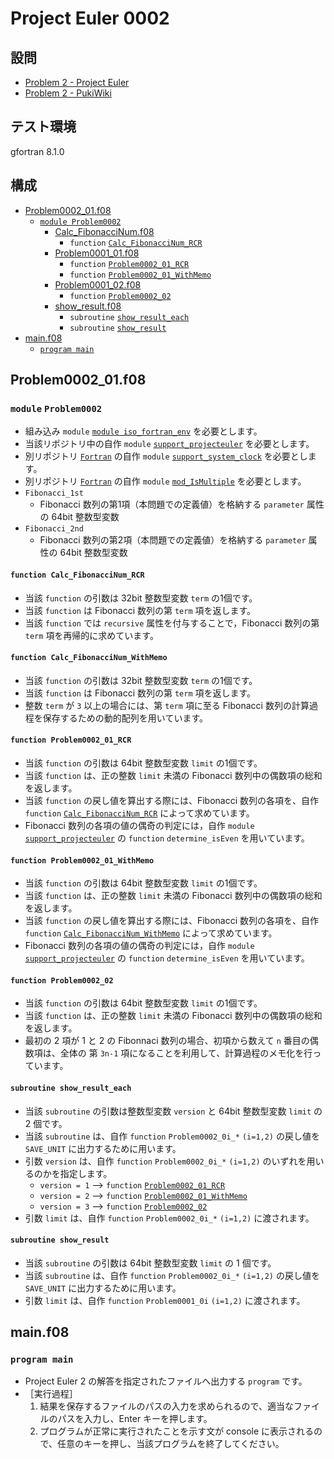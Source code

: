 # Project Euler 0002 #

## 設問 ##

* [Problem 2 - Project Euler](https://projecteuler.net/problem=2)
* [Problem 2 - PukiWiki](http://odz.sakura.ne.jp/projecteuler/index.php?cmd=read&page=Problem%202)

## テスト環境 ##

gfortran 8.1.0

## 構成 ##

* [Problem0002_01.f08](#problem0002_01f08)
  * [`module Problem0002`](#module-problem0002)
    * [Calc_FibonacciNum.f08](Calc_FibonacciNum.f08)
      * `function` [`Calc_FibonacciNum_RCR`](#function-calc_fibonaccinum_rcr)
    * [Problem0001_01.f08](Problem0001_01.f08)
      * `function` [`Problem0002_01_RCR`](#function-problem0002_01_rcr)
      * `function` [`Problem0002_01_WithMemo`](#function-problem0002_01_withmemo)
    * [Problem0001_02.f08](Problem0001_02.f08)
      * `function` [`Problem0002_02`](#function-problem0002_02)
    * [show_result.f08](show_result.f08)
      * `subroutine` [`show_result_each`](#subroutine-show_result_each)
      * `subroutine` [`show_result`](#subroutine-show_result)
* [main.f08](#mainf08)
  * [`program main`](#program-main)

## Problem0002_01.f08 ##

### `module` `Problem0002` ###

* 組み込み `module` [`module iso_fortran_env`](http://fortranwiki.org/fortran/show/iso_fortran_env) を必要とします。
* 当該リポジトリ中の自作 `module` [`support_projecteuler`](../support/) を必要とします。
* 別リポジトリ [`Fortran`](https://github.com/DSCF-1224/Fortran) の自作 `module` [`support_system_clock`](https://github.com/DSCF-1224/Fortran/tree/master/support) を必要とします。
* 別リポジトリ [`Fortran`](https://github.com/DSCF-1224/Fortran) の自作 `module` [`mod_IsMultiple`](https://github.com/DSCF-1224/Fortran/tree/master/miniparts) を必要とします。
* `Fibonacci_1st`
  * Fibonacci 数列の第1項（本問題での定義値）を格納する `parameter` 属性の 64bit 整数型変数
* `Fibonacci_2nd`
  * Fibonacci 数列の第2項（本問題での定義値）を格納する `parameter` 属性の 64bit 整数型変数

#### `function Calc_FibonacciNum_RCR` ####

* 当該 `function` の引数は 32bit 整数型変数 `term` の1個です。
* 当該 `function` は Fibonacci 数列の第 `term` 項を返します。
* 当該 `function` では `recursive` 属性を付与することで，Fibonacci 数列の第 `term` 項を再帰的に求めています。

#### `function Calc_FibonacciNum_WithMemo` ####

* 当該 `function` の引数は 32bit 整数型変数 `term` の1個です。
* 当該 `function` は Fibonacci 数列の第 `term` 項を返します。
* 整数 `term` が `3` 以上の場合には、第 `term` 項に至る Fibonacci 数列の計算過程を保存するための動的配列を用いています。

#### `function Problem0002_01_RCR` ####

* 当該 `function` の引数は 64bit 整数型変数 `limit` の1個です。
* 当該 `function` は、正の整数 `limit` 未満の Fibonacci 数列中の偶数項の総和を返します。
* 当該 `function` の戻し値を算出する際には、Fibonacci 数列の各項を、自作 `function` [`Calc_FibonacciNum_RCR`](#function-calc_fibonaccinum_rcr) によって求めています。
* Fibonacci 数列の各項の値の偶奇の判定には，自作 `module` [`support_projecteuler`](../support) の `function` `determine_isEven` を用いています。

#### `function Problem0002_01_WithMemo` ####

* 当該 `function` の引数は 64bit 整数型変数 `limit` の1個です。
* 当該 `function` は、正の整数 `limit` 未満の Fibonacci 数列中の偶数項の総和を返します。
* 当該 `function` の戻し値を算出する際には、Fibonacci 数列の各項を、自作 `function` [`Calc_FibonacciNum_WithMemo`](#function-calc_fibonaccinum_withmemo) によって求めています。
* Fibonacci 数列の各項の値の偶奇の判定には，自作 `module` [`support_projecteuler`](../support) の `function` `determine_isEven` を用いています。

#### `function Problem0002_02` ####

* 当該 `function` の引数は 64bit 整数型変数 `limit` の1個です。
* 当該 `function` は、正の整数 `limit` 未満の Fibonacci 数列中の偶数項の総和を返します。
* 最初の 2 項が 1 と 2 の Fibonnaci 数列の場合、初項から数えて `n` 番目の偶数項は、全体の 第 `3n-1` 項になることを利用して、計算過程のメモ化を行っています。

#### `subroutine show_result_each` ####

* 当該 `subroutine` の引数は整数型変数 `version` と 64bit 整数型変数 `limit` の 2 個です。
* 当該 `subroutine` は、自作 `function` `Problem0002_0i_*` `(i=1,2)` の戻し値を `SAVE_UNIT` に出力するために用います。
* 引数 `version` は、自作 `function` `Problem0002_0i_*` `(i=1,2)` のいずれを用いるのかを指定します。
  * `version = 1` --> `function` [`Problem0002_01_RCR`](#function-problem0002_01_rcr)
  * `version = 2` --> `function` [`Problem0002_01_WithMemo`](#function-problem0002_01_withmemo)
  * `version = 3` --> `function` [`Problem0002_02`](#function-problem0002_02)
* 引数 `limit` は、自作 `function` `Problem0002_0i_*` `(i=1,2)` に渡されます。

#### `subroutine show_result` ####

* 当該 `subroutine` の引数は 64bit 整数型変数 `limit` の 1 個です。
* 当該 `subroutine` は、自作 `function` `Problem0002_0i_*` `(i=1,2)` の戻し値を `SAVE_UNIT` に出力するために用います。
* 引数 `limit` は、自作 `function` `Problem0001_0i` `(i=1,2)` に渡されます。

## main.f08 ##

### `program main` ###

* Project Euler 2 の解答を指定されたファイルへ出力する `program` です。
* ［実行過程］
  1. 結果を保存するファイルのパスの入力を求められるので、適当なファイルのパスを入力し、Enter キーを押します。
  2. プログラムが正常に実行されたことを示す文が console に表示されるので、任意のキーを押し、当該プログラムを終了してください。
